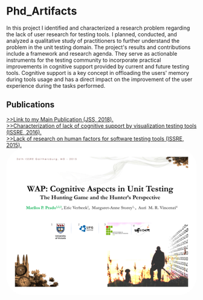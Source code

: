 # Phd_Artifacts


<section>
<p>In this project I identified and characterized a research problem regarding the lack of user research for testing tools. I planned, conducted, and analyzed a qualitative study of practitioners to further understand the problem in the unit testing domain. The project's results and contributions include a framework and research agenda. They serve as actionable instruments for the testing community to incorporate practical improvements in cognitive support provided by current and future testing tools. Cognitive support is a key concept in offloading the users' memory during tools usage and has a direct impact on the improvement of the user experience during the tasks performed.
</p>  
</section>  
  
<section>
<h2> Publications </h2>
<a href="https://github.com/pradoprojects/Phd_Artifacts/blob/main/Main-publication-JSS-2018.pdf" target="_blank"> >>Link to my Main Publication (JSS, 2018). </a>
  <br/>
<a href="https://github.com/pradoprojects/Phd_Artifacts/blob/main/Prado_IWPD_ISSRE_2016.pdf" target="_blank"> >>Characterization of lack of cognitive support by visualization testing tools (ISSRE, 2016). </a>
  <br/>
  <a href="https://github.com/pradoprojects/Phd_Artifacts/blob/main/Prado_ISSRE_2015.pdf" target="_blank"> >>Lack of research on human factors for software testing tools (ISSRE, 2015). </a>
</section>                                                                                                                  

<div>                                                               
  <img style="border-radius:50px;" src="./ISSRE2015_Slides.pdf" alt="Diagram showing the directory structure for each program">
</div>  
                                                                                              

